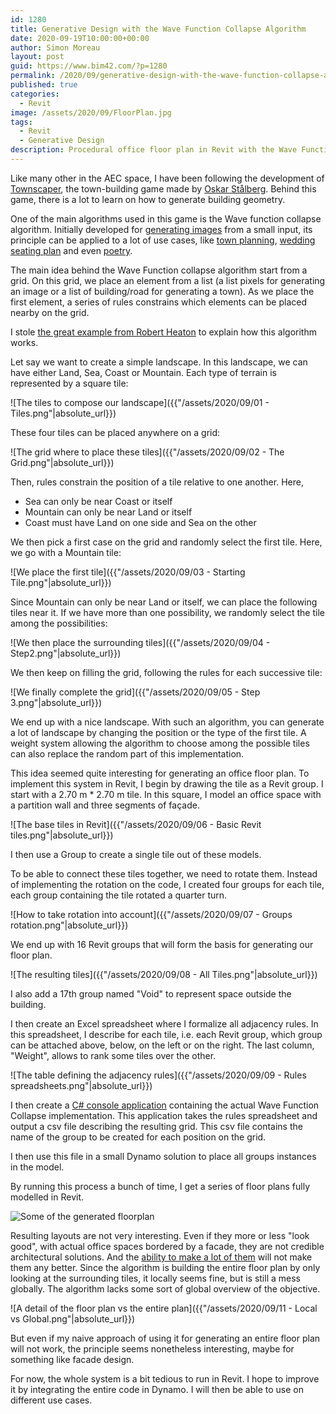 ```yaml
---
id: 1280
title: Generative Design with the Wave Function Collapse Algorithm
date: 2020-09-19T10:00:00+00:00
author: Simon Moreau
layout: post
guid: https://www.bim42.com/?p=1280
permalink: /2020/09/generative-design-with-the-wave-function-collapse-algorithm
published: true
categories:
  - Revit
image: /assets/2020/09/FloorPlan.jpg
tags:
  - Revit
  - Generative Design
description: Procedural office floor plan in Revit with the Wave Function Collapse Algorithm
---
```


Like many other in the AEC space, I have been following the development of [Townscaper](https://store.steampowered.com/app/1291340/Townscaper/), the town-building game made by [Oskar Stålberg](https://twitter.com/OskSta). Behind this game, there is a lot to learn on how to generate building geometry.

One of the main algorithms used in this game is the Wave function collapse algorithm. Initially developed for [generating images](https://github.com/mxgmn/WaveFunctionCollapse) from a small input, its principle can be applied to a lot of use cases, like [town planning](https://github.com/marian42/wavefunctioncollapse), [wedding seating plan](https://robertheaton.com/2018/12/17/wavefunction-collapse-algorithm/) and even [poetry](https://github.com/mewo2/oisin).

The main idea behind the Wave Function collapse algorithm start from a grid. On this grid, we place an element from a list (a list pixels for generating an image or a list of building/road for generating a town). As we place the first element, a series of rules constrains which elements can be placed nearby on the grid.

I stole [the great example from Robert Heaton](https://robertheaton.com/2018/12/17/wavefunction-collapse-algorithm/) to explain how this algorithm works.

Let say we want to create a simple landscape. In this landscape, we can have either Land, Sea, Coast or Mountain. Each type of terrain is represented by a square tile:

![The tiles to compose our landscape]({{"/assets/2020/09/01 - Tiles.png"|absolute_url}})

These four tiles can be placed anywhere on a grid:

![The grid where to place these tiles]({{"/assets/2020/09/02 - The Grid.png"|absolute_url}})

Then, rules constrain the position of a tile relative to one another. Here, 
 * Sea can only be near Coast or itself
 * Mountain can only be near Land or itself
 * Coast must have Land on one side and Sea on the other

We then pick a first case on the grid and randomly select the first tile. Here, we go with a Mountain tile:

![We place the first tile]({{"/assets/2020/09/03 - Starting Tile.png"|absolute_url}})

Since Mountain can only be near Land or itself, we can place the following tiles near it. If we have more than one possibility, we randomly select the tile among the possibilities:

![We then place the surrounding tiles]({{"/assets/2020/09/04 - Step2.png"|absolute_url}})

We then keep on filling the grid, following the rules for each successive tile:

![We finally complete the grid]({{"/assets/2020/09/05 - Step 3.png"|absolute_url}})

We end up with a nice landscape. With such an algorithm, you can generate a lot of landscape by changing the position or the type of the first tile. A weight system allowing the algorithm to choose among the possible tiles can also replace the random part of this implementation.

This idea seemed quite interesting for generating an office floor plan. To implement this system in Revit, I begin by drawing the tile as a Revit group.
I start with a 2.70 m * 2.70 m tile. In this square, I model an office space with a partition wall and three segments of façade.

![The base tiles in Revit]({{"/assets/2020/09/06 - Basic Revit tiles.png"|absolute_url}})

I then use a Group to create a single tile out of these models.

To be able to connect these tiles together, we need to rotate them. Instead of implementing the rotation on the code, I created four groups for each tile, each group containing the tile rotated a quarter turn.

![How to take rotation into account]({{"/assets/2020/09/07 - Groups rotation.png"|absolute_url}})

We end up with 16 Revit groups that will form the basis for generating our floor plan.

![The resulting tiles]({{"/assets/2020/09/08 - All Tiles.png"|absolute_url}})

I also add a 17th group named "Void" to represent space outside the building.

I then create an Excel spreadsheet where I formalize all adjacency rules. In this spreadsheet, I describe for each tile, i.e. each Revit group, which group can be attached above, below, on the left or on the right. The last column, "Weight", allows to rank some tiles over the other.

![The table defining the adjacency rules]({{"/assets/2020/09/09 - Rules spreadsheets.png"|absolute_url}})

I then create a [C# console application](https://gist.github.com/simonmoreau/131b125d476a6a75c262dc63b330f74c ) containing the actual Wave Function Collapse implementation. This application takes the rules spreadsheet and output a csv file describing the resulting grid. This csv file contains the name of the group to be created for each position on the grid.

I then use this file in a small Dynamo solution to place all groups instances in the model.

By running this process a bunch of time, I get a series of floor plans fully modelled in Revit.

![Some of the generated floorplan]({{"/assets/2020/09/WFC.gif"|absolute_url}})

Resulting layouts are not very interesting. Even if they more or less "look good", with actual office spaces bordered by a facade, they are not credible architectural solutions. And the [ability to make a lot of them](https://www.danieldavis.com/generative-design-doomed-to-fail/) will not make them any better. Since the algorithm is building the entire floor plan by only looking at the surrounding tiles, it locally seems fine, but is still a mess globally. The algorithm lacks some sort of global overview of the objective.

![A detail of the floor plan vs the entire plan]({{"/assets/2020/09/11 - Local vs Global.png"|absolute_url}})

But even if my naive approach of using it for generating an entire floor plan will not work, the principle seems nonetheless interesting, maybe for something like facade design.

For now, the whole system is a bit tedious to run in Revit. I hope to improve it by integrating the entire code in Dynamo. I will then be able to use on different use cases.
